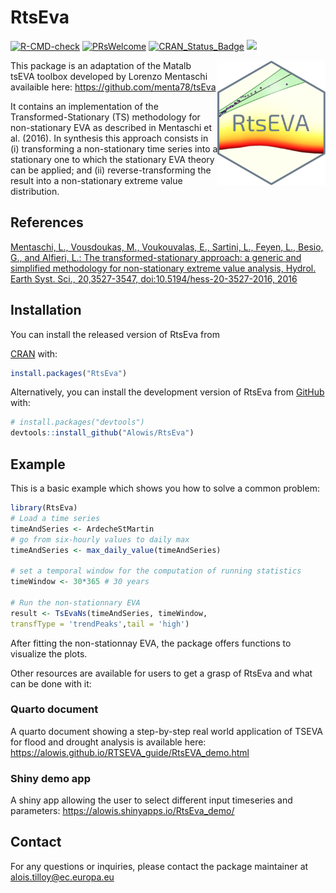 
<!-- README.md is generated from README.Rmd. Please edit that file -->

# RtsEva

<!-- badges: start -->

[![R-CMD-check](https://github.com/Alowis/RtsEva/actions/workflows/R-CMD-check.yaml/badge.svg)](https://github.com/Alowis/RtsEva/actions/workflows/R-CMD-check.yaml)
[![PRsWelcome](https://img.shields.io/badge/PRs-welcome-brightgreen.svg?style=flat-square)](https://makeapullrequest.com/)
[![CRAN_Status_Badge](http://www.r-pkg.org/badges/version/RtsEva)](https://cran.r-project.org/package=RtsEva)
![](https://cranlogs.r-pkg.org/badges/grand-total/RtsEva)
<!-- badges: end -->

<img src="man/figures/RtsEVA.png" align="right" height="200"/>

This package is an adaptation of the Matalb tsEVA toolbox developed by
Lorenzo Mentaschi availaible here: <https://github.com/menta78/tsEva>

It contains an implementation of the Transformed-Stationary (TS)
methodology for non-stationary EVA as described in Mentaschi et
al. (2016). In synthesis this approach consists in (i) transforming a
non-stationary time series into a stationary one to which the stationary
EVA theory can be applied; and (ii) reverse-transforming the result into
a non-stationary extreme value distribution.

## References

[Mentaschi, L., Vousdoukas, M., Voukouvalas, E., Sartini, L., Feyen, L.,
Besio, G., and Alfieri, L.: The transformed-stationary approach: a
generic and simplified methodology for non-stationary extreme value
analysis, Hydrol. Earth Syst. Sci., 20,3527-3547,
doi:10.5194/hess-20-3527-2016,
2016](http://www.hydrol-earth-syst-sci.net/20/3527/2016/)

## Installation

You can install the released version of RtsEva from

[CRAN](https://CRAN.R-project.org) with:

``` r
install.packages("RtsEva")
```

Alternatively, you can install the development version of RtsEva from
[GitHub](https://github.com/) with:

``` r
# install.packages("devtools")
devtools::install_github("Alowis/RtsEva")
```

## Example

This is a basic example which shows you how to solve a common problem:

``` r
library(RtsEva)
# Load a time series
timeAndSeries <- ArdecheStMartin
# go from six-hourly values to daily max
timeAndSeries <- max_daily_value(timeAndSeries)

# set a temporal window for the computation of running statistics
timeWindow <- 30*365 # 30 years

# Run the non-stationnary EVA
result <- TsEvaNs(timeAndSeries, timeWindow,
transfType = 'trendPeaks',tail = 'high')
```

After fitting the non-stationnay EVA, the package offers functions to
visualize the plots.

Other resources are available for users to get a grasp of RtsEva and
what can be done with it:

### Quarto document

A quarto document showing a step-by-step real world application of TSEVA
for flood and drought analysis is available here:
<https://alowis.github.io/RTSEVA_guide/RtsEVA_demo.html>

### Shiny demo app

A shiny app allowing the user to select different input timeseries and
parameters: <https://alowis.shinyapps.io/RtsEva_demo/>

## Contact

For any questions or inquiries, please contact the package maintainer at
<alois.tilloy@ec.europa.eu>
